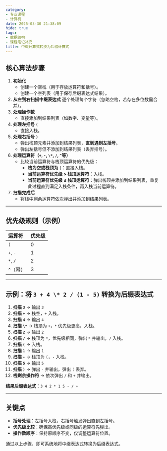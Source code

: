 ```yaml
---
category:
- 专业课程
- 计算机
date: 2025-03-30 21:38:09
hide: true
tags:
- 数据结构
- 课程笔记补充
title: 中缀计算式转换为后缀计算式
---
```


## **核心算法步骤**

1. **初始化**
   - 创建一个空栈（用于存放运算符和括号）。
   - 创建一个空列表（用于保存后缀表达式结果）。
2. **从左到右扫描中缀表达式**
   逐个处理每个字符（忽略空格，若存在多位数需合并）。
3. **处理操作数**
   - 直接添加到结果列表（如数字、变量等）。
4. **处理左括号 `(`**
   - 直接入栈。
5. **处理右括号 `)`**
   - 弹出栈顶元素并添加到结果列表，**直到遇到左括号**。
   - 弹出左括号但不添加到结果列表（丢弃括号）。
6. **处理运算符（`+`, `-`, `\*`, `/`, `^`等）**
   - 比较当前运算符与栈顶运算符的优先级：
     - **栈为空或栈顶为 `(`**：直接入栈。
     - **当前运算符优先级 > 栈顶运算符**：入栈。
     - **当前运算符优先级 ≤ 栈顶运算符**：弹出栈顶并添加到结果列表，重复此过程直到满足入栈条件，再入栈当前运算符。
7. **扫描完成后**
   - 将栈中剩余运算符依次弹出并添加到结果列表。

---

## **优先级规则（示例）**

| 运算符    | 优先级 |
| :-------- | :----- |
| `(`       | 0      |
| `+`, `-`  | 1      |
| `*`, `/`  | 2      |
| `^`（幂） | 3      |

---

## **示例：将 `3 + 4 \* 2 / (1 - 5)` 转换为后缀表达式**

1. **扫描 `3`** → 输出 `3`
2. **扫描 `+`** → 栈空，`+` 入栈。
3. **扫描 `4`** → 输出 `4`
4. **扫描 `\*`** → 栈顶为 `+`，`*` 优先级更高，入栈。
5. **扫描 `2`** → 输出 `2`
6. **扫描 `/`** → 栈顶为 `*`，优先级相同，弹出 `*` 并输出，`/` 入栈。
7. **扫描 `(`** → 入栈。
8. **扫描 `1`** → 输出 `1`
9. **扫描 `-`** → 栈顶为 `(`，`-` 入栈。
10. **扫描 `5`** → 输出 `5`
11. **扫描 `)`** → 弹出 `-` 并输出，弹出 `(` 丢弃。
12. **栈剩余操作符** → 依次弹出 `/` 和 `+` 并输出。

**结果后缀表达式**：`3 4 2 * 1 5 - / +`

---

## **关键点**

- **括号处理**：左括号入栈，右括号触发弹出直到左括号。
- **优先级比较**：确保高优先级或同级的运算符先弹出。
- **操作数顺序**：保持原顺序不变，仅调整运算符位置。

通过以上步骤，即可系统地将中缀表达式转换为后缀表达式。